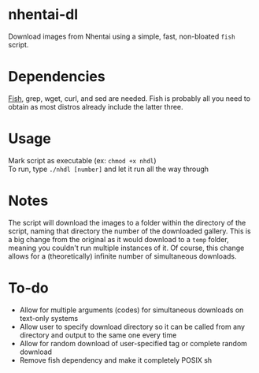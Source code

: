 # nhentai-dl
Download images from Nhentai using a simple, fast, non-bloated `fish` script.

# Dependencies
[Fish](https://fishshell.com/), grep, wget, curl, and sed are needed. Fish is probably all you need to obtain as most distros already include the latter three.

# Usage  
Mark script as executable (ex: `chmod +x nhdl`)  
To run, type `./nhdl [number]` and let it run all the way through

# Notes
The script will download the images to a folder within the directory of the script, naming that directory the number of the downloaded gallery. This is a big change from the original as it would download to a `temp` folder, meaning you couldn't run multiple instances of it. Of course, this change allows for a (theoretically) infinite number of simultaneous downloads.

# To-do
- Allow for multiple arguments (codes) for simultaneous downloads on text-only systems
- Allow user to specify download directory so it can be called from any directory and output to the same one every time
- Allow for random download of user-specified tag or complete random download
- Remove fish dependency and make it completely POSIX sh
